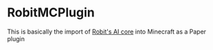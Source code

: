 # RobitMCPlugin
This is basically the import of [Robit's AI core](https://github.com/TheRoboDoc/Robit) into Minecraft as a Paper plugin
